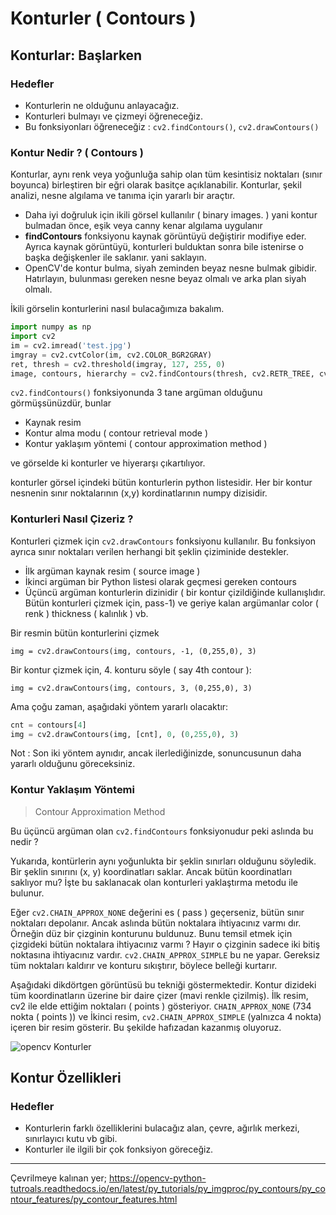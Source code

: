# Konturler ( Contours )

## Konturlar: Başlarken
### Hedefler
- Konturlerin ne olduğunu anlayacağız.
- Konturleri bulmayı ve çizmeyi öğreneceğiz.
- Bu fonksiyonları öğreneceğiz : `cv2.findContours()`, `cv2.drawContours()`

### Kontur Nedir ? ( Contours )
Konturlar, aynı renk veya yoğunluğa sahip olan tüm kesintisiz noktaları (sınır boyunca) birleştiren bir eğri olarak basitçe açıklanabilir. Konturlar, şekil analizi, nesne algılama ve tanıma için yararlı bir araçtır.

- Daha iyi doğruluk için ikili görsel kullanılır ( binary images. ) yani kontur bulmadan önce, eşik veya canny kenar algılama uygulanır
- **findContours** fonksiyonu kaynak görüntüyü değiştirir modifiye eder. Ayrıca kaynak görüntüyü, konturleri bulduktan sonra bile istenirse o başka değişkenler ile saklanır. yani saklayın.
- OpenCV'de kontur bulma, siyah zeminden beyaz nesne bulmak gibidir. Hatırlayın, bulunması gereken nesne beyaz olmalı ve arka plan siyah olmalı.

İkili görselin konturlerini nasıl bulacağımıza bakalım.

```python
import numpy as np
import cv2
im = cv2.imread('test.jpg')
imgray = cv2.cvtColor(im, cv2.COLOR_BGR2GRAY)
ret, thresh = cv2.threshold(imgray, 127, 255, 0)
image, contours, hierarchy = cv2.findContours(thresh, cv2.RETR_TREE, cv2.CHAIN_APPROX_SIMPLE)
```

`cv2.findContours()` fonksiyonunda 3 tane argüman olduğunu görmüşsünüzdür, bunlar

- Kaynak resim
- Kontur alma modu ( contour retrieval mode )
- Kontur yaklaşım yöntemi ( contour approximation method )

ve görselde ki konturler ve hiyerarşı çıkartılıyor.

konturler görsel içindeki bütün konturlerin python listesidir. Her bir kontur nesnenin sınır noktalarının (x,y) kordinatlarının numpy dizisidir.

### Konturleri Nasıl Çizeriz ?

Konturleri çizmek için `cv2.drawContours` fonksiyonu kullanılır. Bu fonksiyon ayrıca sınır noktaları verilen herhangi bit şeklin çiziminide destekler.

- İlk argüman kaynak resim ( source image )
- İkinci argüman bir Python listesi olarak geçmesi gereken contours
- Üçüncü argüman konturlerin dizinidir ( bir kontur çizildiğinde kullanışlıdır. Bütün konturleri çizmek için, pass-1) ve geriye kalan argümanlar color ( renk ) thickness ( kalınlık ) vb.

Bir resmin bütün konturlerini çizmek

`img = cv2.drawContours(img, contours, -1, (0,255,0), 3)`

Bir kontur çizmek için, 4. konturu söyle ( say 4th contour ):

`img = cv2.drawContours(img, contours, 3, (0,255,0), 3)`

Ama çoğu zaman, aşağıdaki yöntem yararlı olacaktır:

```python
cnt = contours[4]
img = cv2.drawContours(img, [cnt], 0, (0,255,0), 3)
```

Not : Son iki yöntem aynıdır, ancak ilerlediğinizde, sonuncusunun daha yararlı olduğunu göreceksiniz.

### Kontur Yaklaşım Yöntemi
>Contour Approximation Method

Bu üçüncü argüman olan `cv2.findContours` fonksiyonudur peki aslında bu nedir ?

Yukarıda, kontürlerin aynı yoğunlukta bir şeklin sınırları olduğunu söyledik. Bir şeklin sınırını (x, y) koordinatları saklar. Ancak bütün koordinatları saklıyor mu? İşte bu saklanacak olan konturleri yaklaştırma metodu ile bulunur.

Eğer `cv2.CHAIN_APPROX_NONE` değerini es ( pass ) geçerseniz, bütün sınır noktaları depolanır. Ancak aslında bütün noktalara ihtiyacınız varmı dır. Örneğin düz bir çizginin konturunu buldunuz. Bunu temsil etmek için çizgideki bütün noktalara ihtiyacınız varmı ? Hayır o çizginin sadece iki bitiş noktasına ihtiyacınız vardır. `cv2.CHAIN_APPROX_SIMPLE` bu ne yapar. Gereksiz tüm noktaları kaldırır ve konturu sıkıştırır, böylece belleği kurtarır.

Aşağıdaki dikdörtgen görüntüsü bu tekniği göstermektedir. Kontur dizideki tüm koordinatların üzerine bir daire çizer (mavi renkle çizilmiş). İlk resim, cv2 ile elde ettiğim noktaları ( points ) gösteriyor. `CHAIN_APPROX_NONE` (734 nokta ( points )) ve İkinci resim, `cv2.CHAIN_APPROX_SIMPLE` (yalnızca 4 nokta) içeren bir resim gösterir. Bu şekilde hafızadan kazanmış oluyoruz.

![opencv Konturler](https://www.coogger.com/media/images/konturler.jpg?style=center)

## Kontur Özellikleri
### Hedefler
- Konturlerin farklı özelliklerini bulacağız alan, çevre, ağırlık merkezi, sınırlayıcı kutu vb gibi.
- Konturler ile ilgili bir çok fonksiyon göreceğiz.

-----------------

Çevrilmeye kalınan yer; https://opencv-python-tutroals.readthedocs.io/en/latest/py_tutorials/py_imgproc/py_contours/py_contour_features/py_contour_features.html

